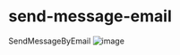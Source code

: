 # send-message-email
SendMessageByEmail
![image](https://github.com/nabinjana-dsc/send-message-email/assets/120771456/aa9d8646-2286-4e90-ae60-46f543f36bfc)

